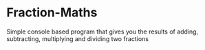 # Fraction-Maths
Simple console based program that gives you the results of adding, subtracting, multiplying and dividing two fractions

